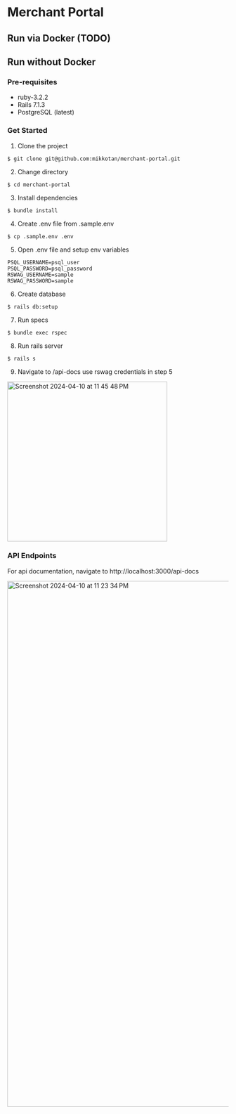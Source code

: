 # Merchant Portal

## Run via Docker (TODO)

## Run without Docker

### Pre-requisites

- ruby-3.2.2
- Rails 7.1.3
- PostgreSQL (latest)

### Get Started

1. Clone the project

```
$ git clone git@github.com:mikkotan/merchant-portal.git
```

2. Change directory

```
$ cd merchant-portal
```

3. Install dependencies

```
$ bundle install
```

4. Create .env file from .sample.env

```
$ cp .sample.env .env
```

5. Open .env file and setup env variables

```
PSQL_USERNAME=psql_user
PSQL_PASSWORD=psql_password
RSWAG_USERNAME=sample
RSWAG_PASSWORD=sample
```

6. Create database

```
$ rails db:setup
```

7. Run specs

```
$ bundle exec rspec
```

8. Run rails server

```
$ rails s
```

9. Navigate to /api-docs use rswag credentials in step 5

<img width="364" alt="Screenshot 2024-04-10 at 11 45 48 PM" src="https://github.com/mikkotan/merchant-portal/assets/16665393/439aa63b-33ab-4548-82b3-cd7c50b87cc1">


### API Endpoints

For api documentation, navigate to http://localhost:3000/api-docs

<img width="1197" alt="Screenshot 2024-04-10 at 11 23 34 PM" src="https://github.com/mikkotan/merchant-portal/assets/16665393/dbba1a4e-9993-446c-b009-89bf880ad17c">


